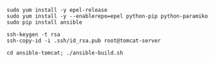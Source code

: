 

```shell
sudo yum install -y epel-release
sudo yum install -y --enablerepo=epel python-pip python-paramiko
sudo pip install ansible
```



```shell
ssh-keygen -t rsa
ssh-copy-id -i .ssh/id_rsa.pub root@tomcat-server
```



```shell
cd ansible-tomcat; ./ansible-build.sh
```

